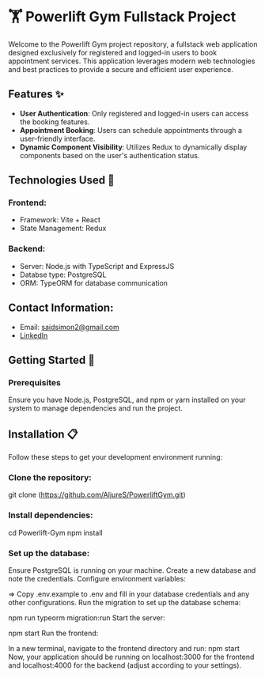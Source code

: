 # 🏋️ Powerlift Gym Fullstack Project
Welcome to the Powerlift Gym project repository, a fullstack web application designed exclusively for registered and logged-in users to book appointment services. This application leverages modern web technologies and best practices to provide a secure and efficient user experience.

## Features ✨
 - **User Authentication**: Only registered and logged-in users can access the booking features.
 - **Appointment Booking**: Users can schedule appointments through a user-friendly interface.
 - **Dynamic Component Visibility**: Utilizes Redux to dynamically display components based on the user's authentication status.

## Technologies Used 🔧
### Frontend:
 - Framework: Vite + React
 - State Management: Redux

### Backend:
 - Server: Node.js with TypeScript and ExpressJS
 - Databse type: PostgreSQL
 - ORM: TypeORM for database communication

## Contact Information:
 - Email: saidsimon2@gmail.com
 - [LinkedIn](https://www.linkedin.com/in/webdeveloper-saljure/)

## Getting Started 🚀
### Prerequisites
Ensure you have Node.js, PostgreSQL, and npm or yarn installed on your system to manage dependencies and run the project.

## Installation 📋
Follow these steps to get your development environment running:

### Clone the repository:
git clone (https://github.com/AljureS/PowerliftGym.git)

### Install dependencies:
cd Powerlift-Gym
npm install

### Set up the database:
Ensure PostgreSQL is running on your machine.
Create a new database and note the credentials.
Configure environment variables:

=> Copy .env.example to .env and fill in your database credentials and any other configurations.
Run the migration to set up the database schema:

npm run typeorm migration:run
Start the server:

npm start
Run the frontend:

In a new terminal, navigate to the frontend directory and run:
npm start
Now, your application should be running on localhost:3000 for the frontend and localhost:4000 for the backend (adjust according to your settings).
